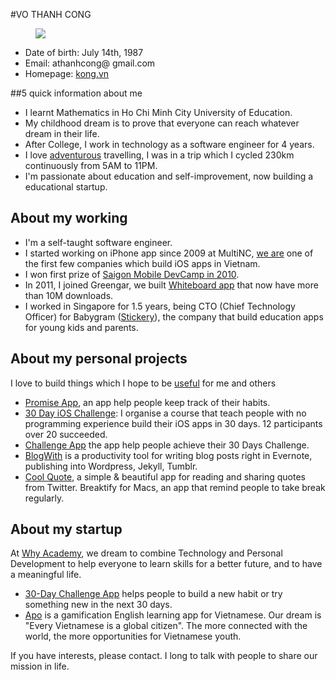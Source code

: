 #VO THANH CONG

<img class="logo" src="http://kong.vn/images/kong.png" style="padding-left: 40px;"/>

 * Date of birth: July 14th, 1987
 * Email: athanhcong@&nbsp;gmail.com
 * Homepage: [kong.vn](http://kong.vn)


##5 quick information about me
 * I learnt Mathematics in Ho Chi Minh City University of Education.
 * My childhood dream is to prove that everyone can reach whatever dream in their life.
 * After College, I work in technology as a software engineer for 4 years.
 * I love [adventurous](http://kong.vn/adventurous/) travelling, I was in a trip which I cycled 230km continuously from 5AM to 11PM.
 * I'm passionate about education and self-improvement, now building a educational startup.

## About my working
 * I'm a self-taught software engineer. 
 * I started working on iPhone app since 2009 at MultiNC, [we are](http://multinc.com/) one of the first few companies which build iOS apps in Vietnam.
 * I won first prize of [Saigon Mobile DevCamp in 2010](http://news.zing.vn/Orange-France-Telecom-nang-buoc-tai-nang-lap-trinh-tre-post99316.html).
 * In 2011, I joined Greengar, we built [Whiteboard app](http://www.greengar.com/products/) that now have more than 10M downloads.
 * I worked in Singapore for 1.5 years, being CTO (Chief Technology Officer) for Babygram ([Stickery](http://stickeryapp.com)), the company that build education apps for young kids and parents.

## About my personal projects
I love to build things which I hope to be [useful](http://kong.vn/y-nghia-cuoc-song-2/) for me and others

 * [Promise App](http://itunes.apple.com/app/id654745890), an app help people keep track of their habits.
 * [30 Day iOS Challenge](http://30d.github.io/challenge/ios/): I organise a course that teach people with no programming experience build their iOS apps in 30 days. 12 participants over 20 succeeded.
 * [Challenge App](http://30d.github.com) the app help people achieve their 30 Days Challenge.
 * [BlogWith](http://blogwith.co) is a productivity tool for writing blog posts right in Evernote, publishing into Wordpress, Jekyll, Tumblr.
 * [Cool Quote](https://itunes.apple.com/us/app/cool-quote/id456247724), a simple & beautiful app for reading and sharing quotes from Twitter. Breaktify for Macs, an app that remind people to take break regularly.

## About my startup

At [Why Academy](http://why.academy), we dream to combine Technology and Personal Development to help everyone to learn skills for a better future, and to have a meaningful life.

* [30-Day Challenge App](https://itunes.apple.com/us/app/challenge/id578183109) helps people to build a new habit or try something new in the next 30 days.
* [Apo](http://why.academy/apo) is a gamification English learning app for Vietnamese. Our dream is "Every Vietnamese is a global citizen". The more connected with the world, the more opportunities for Vietnamese youth.

If you have interests, please contact. I long to talk with people to share our mission in life.
